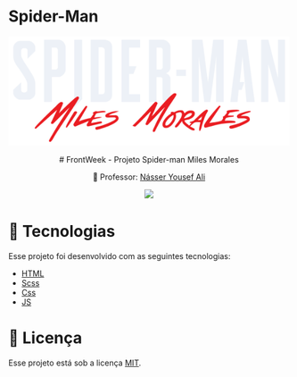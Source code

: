 # Spider-Man


<p align="center">
<img src="https://github.com/Rafael-Yokoyama/Spider-Man/blob/main/Projeto_Spider-man/img/spiderman-text.png" >

</p>

<p align= "center">  # FrontWeek​​ - Projeto Spider-man Miles Morales </p>

<p align= "center">  👷 Professor: <a href="https://github.com/nyousefali">Násser Yousef Ali</a>  </p>



<p align="center">
<img src="https://github.com/Rafael-Yokoyama/Spider-Man/blob/main/Projeto_Spider-man/img/gif.gif" >
</p>


# 🚀 Tecnologias

Esse projeto foi desenvolvido com as seguintes tecnologias:
* <a href="https://developer.mozilla.org/pt-BR/docs/Web/HTML">HTML</a> 
* <a href="https://sass-lang.com/documentation/syntax">Scss </a> 
* <a href="https://developer.mozilla.org/pt-BR/docs/Web/CSS">Css</a> 
* <a href="https://developer.mozilla.org/pt-BR/docs/Web/JavaScript">JS</a> 


# 📝 Licença

Esse projeto está sob a licença <a href="https://github.com/Rafael-Yokoyama/Spider-Man/blob/main/LICENSE">MIT</a>.
